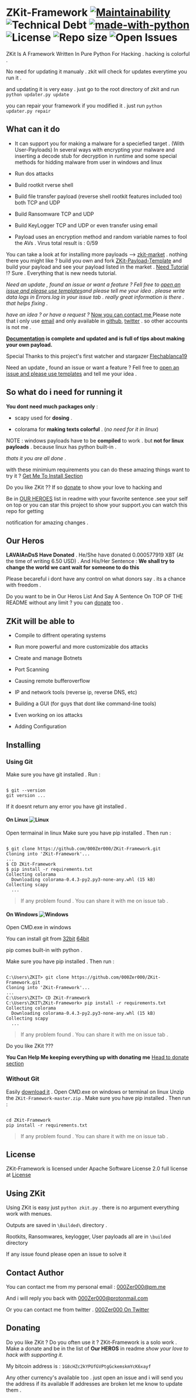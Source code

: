 # ZKit-Framework [![Maintainability](https://api.codeclimate.com/v1/badges/00ca04339de7350a9f1f/maintainability)](https://codeclimate.com/github/000Zer000/ZKit-Framework/maintainability) ![Technical Debt](https://img.shields.io/codeclimate/tech-debt/000Zer000/ZKit-Framework) [![made-with-python](https://img.shields.io/badge/Made%20with-Python-1f425f.svg)](https://www.python.org/) ![License](https://img.shields.io/github/license/000Zer000/ZKit-Framework) ![Repo size](https://img.shields.io/github/repo-size/000Zer000/ZKit-Framework) ![Open Issues](https://img.shields.io/github/issues/000Zer000/ZKit-Framework)

ZKit Is A Framework Written In Pure Python For Hacking . hacking is colorful .

No need for updating it manualy . zkit will check for updates everytime you run it . 

and updating it is very easy . just go to the root directory of zkit and run `python updater.py update`

you can repair your framework if you modified it . just run `python updater.py repair`

## What can it do

- It can support you for making a malware for a speciefied target . (With User-Payloads) In several ways with encrypting your malware and inserting a decode stub for decryption in runtime and some special methods for hidding malware from user in windows and linux

- Run dos attacks

- Build rootkit rverse shell

- Build file transfer payload (reverse shell rootkit features included too) both TCP and UDP

- Build Ransomware TCP and UDP

- Build KeyLogger TCP and UDP or even transfer using email

- Payload uses an encryption method and random variable names to fool the AVs . Virus total result is : 0/59

You can take a look at for installing more payloads --> [zkit-market](https://github.com/000Zer000/ZKit-Market) . nothing there you might like ? build you own and fork [ZKit-Payload-Template](https://github.com/000Zer000/ZKit-Payload-Template) and build your payload and see your payload listed in the market . [Need Tutorial](https://github.com/000Zer000/ZKit-Framework/wiki/Creating-My-Own-Payload) !? Sure . Everything that is new needs tutorial.

*Need an update , found an issue or want a feature ? Fell free to [open an issue and please use templates](https://github.com/000Zer000/ZKit-Framework/issues/new/choose)and please tell me your idea . please write data logs in Errors.log in your issue tab . really great information is there . that helps fixing .*

*have an idea ? or have a request ?* [Now you can contact me ](https://github.com/000Zer000/ZKit-Framework/blob/master/README.md#contact-author)
Please note that i only use [email](000Zer000@protonmail.com) and only available in [github](https://github.com/000Zer000), [twitter](https://twitter.com/__000Zer000__) . so other accounts is not me . 

**[Documentation](https://github.com/000Zer000/ZKit-Framework/wiki) is complete and updated and is full of tips about making your own payload.**

Special Thanks to this project's first watcher and stargazer [Flechablanca19](https://github.com/flechablanca19)

Need an update , found an issue or want a feature ? Fell free to [open an issue and please use templates](https://github.com/000Zer000/ZKit-Framework/issues/new/choose) and tell me your idea .

## So what do i need for running it

 **You dont need much packages only** :

- scapy used for **dosing** .

- colorama for **making texts colorful** . (*no need for it in linux*)

NOTE : windows payloads have to be **compiled** to work . but **not for linux payloads** . because linux has python built-in .

 *thats it you are all done* .

with these minimium requirements you can do these amazing things want to try it ? [Get Me To Install Section](https://github.com/000Zer000/ZKit-Framework/blob/master/README.md#installing)

Do you like ZKit ?? If so [donate](https://github.com/000Zer000/ZKit-Framework/blob/master/README.md#donating) to show your love to hacking and

Be in [OUR HEROES](https://github.com/000Zer000/ZKit-Framework/README.md#our-heroes) list in readme with your favorite sentence .see your self on top or you can star this project to show your support.you can watch this repo for getting

notification for amazing changes .

## Our Heros

**LAVAlAnDsS Have Donated** . He/She have donated 0.000577919 XBT (At the time of writing 6.50 USD) . And His/Her Sentence : **We shall try to change the world we cant wait for someone to do this**

Please becareful i dont have any control on what donors say . its a chance with freedom .

Do you want to be in Our Heros List And Say A Sentence On TOP OF THE README without any limit ? you can [donate](https://github.com/000Zer000/ZKit-Framework/README.md#donating) too .

## ZKit will be able to

- Compile to diffrent operating systems

- Run more powerful and more customizable dos attacks

- Create and manage Botnets

- Port Scanning

- Causing remote bufferoverflow

- IP and network tools (reverse ip, reverse DNS, etc)

- Building a GUI (for guys that dont like command-line tools)

- Even working on ios attacks

- Adding Configuration

## Installing

### Using Git

Make sure you have git installed .
Run :

```batch

$ git --version
git version ...

```

If it doesnt return any error you have git installed .

#### On Linux ![Linux](http://icons.iconarchive.com/icons/dakirby309/simply-styled/32/OS-Linux-icon.png)

Open termainal in linux
Make sure you have pip installed . Then run :

```batch

$ git clone https://github.com/000Zer000/ZKit-Framework.git
Cloning into 'ZKit-Framework'...
...
$ CD ZKit-Framework
$ pip install -r requirements.txt
Collecting colorama
  Downloading colorama-0.4.3-py2.py3-none-any.whl (15 kB)
Collecting scapy
  ...

```

> If any problem found . You can share it with me on issue tab .

#### On Windows ![Windows](https://icons.iconarchive.com/icons/dakirby309/windows-8-metro/32/Folders-OS-Windows-8-Metro-icon.png)

Open CMD.exe in windows

You can install git from [32bit](https://github.com/git-for-windows/git/releases/download/v2.26.2.windows.1/Git-2.26.2-32-bit.exe)   [64bit](https://github.com/git-for-windows/git/releases/download/v2.26.2.windows.1/Git-2.26.2-64-bit.exe)

pip comes built-in with python .

Make sure you have pip installed . Then run :

```batch

C:\Users\ZKIT> git clone https://github.com/000Zer000/ZKit-Framework.git
Cloning into 'ZKit-Framework'...
...
C:\Users\ZKIT> CD ZKit-Framework
C:\Users\ZKIT\ZKit-Framework> pip install -r requirements.txt
Collecting colorama
  Downloading colorama-0.4.3-py2.py3-none-any.whl (15 kB)
Collecting scapy
  ...

```

> If any problem found . You can share it with me on issue tab .

Do you like ZKit ???

**You Can Help Me keeping everything up with donating me**
[Head to donate section](https://github.com/000Zer000/ZKit-Framework/README.md#donating)

### Without Git

Easily [download it](https://github.com/000Zer000/ZKit-Framework/archive/master.zip) .
Open CMD.exe on windows or terminal on linux
Unzip the `ZKit-Framework-master.zip` .
Make sure you have pip installed . Then run :

```batch

cd ZKit-Framework
pip install -r requirements.txt

```

> If any problem found . You can share it with me on issue tab .

## License

ZKit-Framework is licensed under Apache Software License 2.0 full license at [License](https://github.com/000Zer000/ZKit-Framework/blob/master/LICENSE)

## Using ZKit

Using ZKit is easy just `python zkit.py` . there is no argument everything work with menues.

Outputs are saved in `\Builded\` directory .

Rootkits, Ransomwares, keylogger, User payloads all are in `\builded` directory

If any issue found please open an issue to solve it

## Contact Author

You can contact me from my personal email : 000Zer000@pm.me

And i will reply you back with 000Zer000@protonmail.com

Or you can contact me from twitter . [000Zer000 On Twitter](https://twitter.com/__000Zer000__)


## Donating

Do you like ZKit ? Do you often use it ? ZKit-Framework is a solo work . Make a donate and be in the list of **Our HEROS** in readme _show your love to hack with supporting it._

My bitcoin address is : `1G8cHZc2kYPUfGVPtgGckemskmYcK6xayf`

Any other currency's available too . just open an issue and i will send you the address if its available
If addresses are broken let me know to update them .
